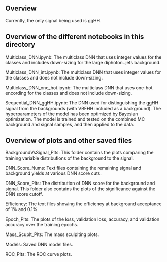 ## Overview
Currently, the only signal being used is ggHH. 

## Overview of the different notebooks in this directory

Multiclass_DNN.ipynb: The multiclass DNN that uses integer values for the classes and includes down-sizing for the large diphoton+jets background. 

Multiclass_DNN_int.ipynb: The multiclass DNN that uses integer values for the classes and does not include down-sizing. 

Multiclass_DNN_one_hot.ipynb: The multiclass DNN that uses one-hot encording for the classes and does not include down-sizing.

Sequential_DNN_ggHH.ipynb: The DNN used for distinguishing the ggHH signal from the backgrounds (with VBFHH included as a background). The hyperparameters of the model has been optimized by Bayesian optimization. The model is trained and tested on the combined MC background and signal samples, and then applied to the data. 

## Overview of plots and other saved files
BackgroundVsSignal_Plts: This folder contains the plots comparing the training variable distributions of the background to the signal. 

DNN_Score_Nums: Text files containing the remaining signal and background yields at various DNN score cuts.

DNN_Score_Plts: The distribution of DNN score for the background and signal. This folder also contains the plots of the significance against the DNN score cutoff.

Efficiency: The text files showing the efficiency at background acceptance of 1% and 0.1%.

Epoch_Plts: The plots of the loss, validation loss, accuracy, and validation accuracy over the training epochs. 

Mass_Scuplt_Plts: The mass sculplting plots.

Models: Saved DNN model files.

ROC_Plts: The ROC curve plots. 
